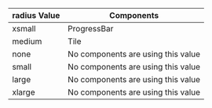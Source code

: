 radius Value | Components 
--------|-------- 
xsmall | ProgressBar
medium | Tile
none | No components are using this value
small | No components are using this value
large | No components are using this value
xlarge | No components are using this value
